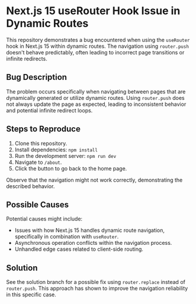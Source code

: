 # Next.js 15 useRouter Hook Issue in Dynamic Routes

This repository demonstrates a bug encountered when using the `useRouter` hook in Next.js 15 within dynamic routes.  The navigation using `router.push` doesn't behave predictably, often leading to incorrect page transitions or infinite redirects.

## Bug Description

The problem occurs specifically when navigating between pages that are dynamically generated or utilize dynamic routes. Using `router.push` does not always update the page as expected, leading to inconsistent behavior and potential infinite redirect loops.

## Steps to Reproduce

1. Clone this repository.
2. Install dependencies: `npm install`
3. Run the development server: `npm run dev`
4. Navigate to `/about`.
5. Click the button to go back to the home page.

Observe that the navigation might not work correctly, demonstrating the described behavior.

## Possible Causes

Potential causes might include:
* Issues with how Next.js 15 handles dynamic route navigation, specifically in combination with `useRouter`.
* Asynchronous operation conflicts within the navigation process.
* Unhandled edge cases related to client-side routing.

## Solution

See the solution branch for a possible fix using `router.replace` instead of `router.push`.  This approach has shown to improve the navigation reliability in this specific case.